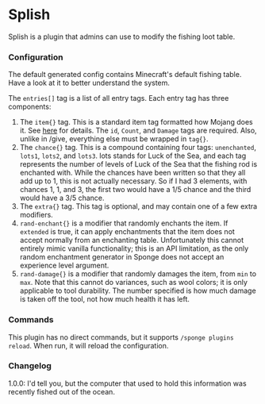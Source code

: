 # Splish

Splish is a plugin that admins can use to modify the fishing loot table.

### Configuration
The default generated config contains Minecraft's default fishing table. Have a look at it to better understand the system.

The `entries[]` tag is a list of all entry tags.
Each entry tag has three components:

1. The `item{}` tag. This is a standard item tag formatted how Mojang does it. See [here](https://minecraft.gamepedia.com/Player.dat_format#Item_structure) for details. The `id`, `Count`, and `Damage` tags are required. Also, unlike in /give, everything else must be wrapped in `tag{}`.
2. The `chance{}` tag. This is a compound containing four tags: `unenchanted`, `lots1`, `lots2`, and `lots3`. lots stands for Luck of the Sea, and each tag represents the number of levels of Luck of the Sea that the fishing rod is enchanted with. While the chances have been written so that they all add up to 1, this is not actually necessary. So if I had 3 elements, with chances 1, 1, and 3, the first two would have a 1/5 chance and the third would have a 3/5 chance.
3. The `extra{}` tag. This tag is optional, and may contain one of a few extra modifiers.
  1. `rand-enchant{}` is a modifier that randomly enchants the item. If `extended` is true, it can apply enchantments that the item does not accept normally from an enchanting table. Unfortunately this cannot entirely mimic vanilla functionality; this is an API limitation, as the only random enchantment generator in Sponge does not accept an experience level argument.
  2. `rand-damage{}` is a modifier that randomly damages the item, from `min` to `max`. Note that this cannot do variances, such as wool colors; it is only applicable to tool durability. The number specified is how much damage is taken off the tool, not how much health it has left.

### Commands
This plugin has no direct commands, but it supports `/sponge plugins reload`. When run, it will reload the configuration.

### Changelog

1.0.0: I'd tell you, but the computer that used to hold this information was recently fished out of the ocean.

